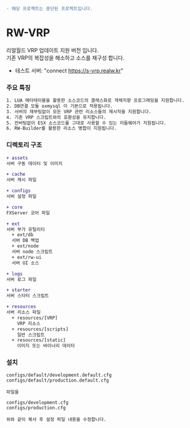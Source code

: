 ```diff
- 해당 프로젝트는 중단된 프로젝트입니다.
```

# RW-VRP
리얼월드 VRP 업데이트 지원 버전 입니다.<br>
기존 VRP의 복잡성을 해소하고 소스를 재구성 합니다.

- 테스트 서버: "connect https://s-vrp.realw.kr"

### 주요 특징
```css
1. LUA 메타테이블을 활용한 소스코드의 클래스화로 객체지향 프로그래밍을 지원합니다.
2. DB연결 모듈 oxmysql 이 기본으로 적용됩니다.
3. 서버의 재부팅없이 모든 VRP 관련 리소스들의 재시작을 지원합니다.
4. 기존 VRP 스크립트와의 호환성을 유지합니다.
5. 컨버팅없이 ESX 소스코드를 그대로 사용할 수 있는 미들웨어가 지원됩니다.
6. RW-Builder를 활용한 리소스 병합이 지원됩니다.
```

### 디렉토리 구조
```diff
+ assets
서버 구동 데이터 및 이미지

+ cache
서버 캐시 파일

+ configs
서버 설정 파일

+ core
FXServer 코어 파일

+ ext
서버 부가 유틸리티
  + ext/db
  서버 DB 백업
  + ext/node
  서버 node 스크립트
  + ext/rw-ui
  서버 UI 소스

+ logs
서버 로그 파일

+ starter
서버 스타터 스크립트

+ resources
서버 리소스 파일
  + resources/[VRP]
    VRP 리소스
  + resources/[scripts]
    일반 스크립트
  + resources/[static]
    이미지 또는 바이너리 데이터
```

### 설치

```
configs/default/development.default.cfg
configs/default/production.default.cfg

파일을

configs/development.cfg
configs/production.cfg

위와 같이 복사 후 설정 파일 내용을 수정합니다.
```

